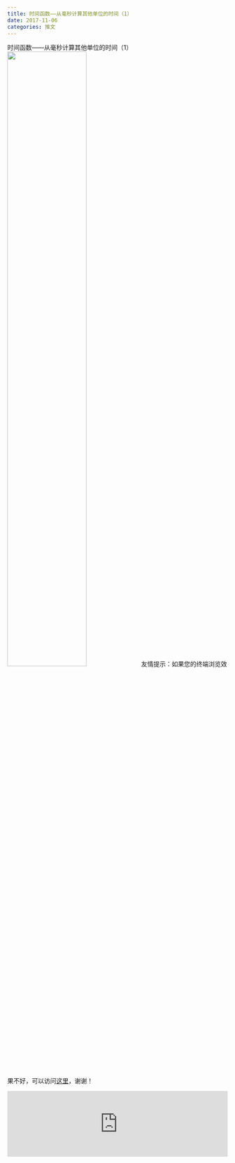```yaml
---
title: 时间函数——从毫秒计算其他单位的时间（1）
date: 2017-11-06
categories: 推文
---
```

时间函数——从毫秒计算其他单位的时间（1）
<img src="http://mmbiz.qpic.cn/mmbiz_jpg/ACviaWTBFxhZJw9P3JmZ6t9JUz4B50I5gfoYjibiccR37iasFuWWCpnw0wdlB5OnIY3oGnUO7bMtGNUD2eicqwszANw/0?wx_fmt.jpeg" style="width: 60%; height: auto;"/><!--more-->
友情提示：如果您的终端浏览效果不好，可以访问[这里](https://stata-club.github.io/stata_article/2017-11-06.html)，谢谢！
<iframe src="https://stata-club.github.io/stata_article/2017-11-06.html" id="iframepage" frameborder="0" scrolling="no" marginheight="0" marginwidth="0" width="100%" onLoad="iFrameHeight()"></iframe>
<script type="text/javascript" language="javascript">
function iFrameHeight() {
var ifm= document.getElementById("iframepage");
var subWeb = document.frames ? document.frames["iframepage"].document : ifm.contentDocument;   
if(ifm != null && subWeb != null) {
 ifm.height = subWeb.body.scrollHeight;
} 
} 
</script> 